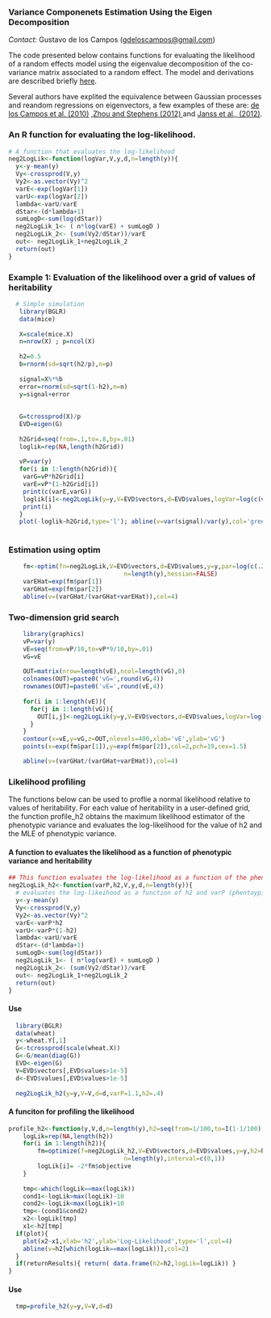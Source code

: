 ### Variance Componenets Estimation Using the Eigen Decomposition
*Contact*: Gustavo de los Campos (gdeloscampos@gmail.com)


The code presented below contains functions for evaluating the likelihood of a random effects model using the eigenvalue decomposition of the co-variance matrix associated to a random effect. The model and derivations are described briefly [here](https://github.com/gdlc/h2-ML-Estimation-with-Eigenvectors/blob/master/simple_neg2loglik.pdf). 

Several authors have explited the equivalence between Gaussian processes and reandom regressions on eigenvectors, a few examples of these are: [de los Campos et al. (2010)](http://www.ncbi.nlm.nih.gov/pubmed/20943010) ,[Zhou and Stephens (2012) ](http://www.ncbi.nlm.nih.gov/pubmed/22706312?dopt=Abstract&holding=npg) and  [Janss et al., (2012)](http://www.genetics.org/content/192/2/693.full.pdf). 


### An R function for evaluating the log-likelihood.
```R
# A function that evaluates the log-likelihood
neg2LogLik<-function(logVar,V,y,d,n=length(y)){
  y<-y-mean(y)
  Vy<-crossprod(V,y)
  Vy2<-as.vector(Vy)^2
  varE<-exp(logVar[1])
  varU<-exp(logVar[2])
  lambda<-varU/varE
  dStar<-(d*lambda+1)
  sumLogD<-sum(log(dStar))
  neg2LogLik_1<- ( n*log(varE) + sumLogD )
  neg2LogLik_2<- (sum(Vy2/dStar))/varE
  out<- neg2LogLik_1+neg2LogLik_2
  return(out)
}

```

### Example 1: Evaluation of the likelihood over a grid of values of heritability
```R
  # Simple simulation
   library(BGLR)
   data(mice)
   
   X=scale(mice.X)
   n=nrow(X) ; p=ncol(X)
   
   h2=0.5
   b=rnorm(sd=sqrt(h2/p),n=p)
   
   signal=X%*%b
   error=rnorm(sd=sqrt(1-h2),n=n)
   y=signal+error
  
   
   G=tcrossprod(X)/p
   EVD=eigen(G)
  
   h2Grid=seq(from=.1,to=.8,by=.01)
   loglik=rep(NA,length(h2Grid))
   
   vP=var(y)
   for(i in 1:length(h2Grid)){
    varG=vP*h2Grid[i]
    varE=vP*(1-h2Grid[i])
    print(c(varE,varG))
    loglik[i]<-neg2LogLik(y=y,V=EVD$vectors,d=EVD$values,logVar=log(c(varE,varG)))
    print(i)
   }
   plot(-loglik~h2Grid,type='l'); abline(v=var(signal)/var(y),col='green')
  
```
### Estimation using optim

```R
    fm<-optim(fn=neg2LogLik,V=EVD$vectors,d=EVD$values,y=y,par=log(c(.2,.8)),
                                n=length(y),hessian=FALSE) 
    varEHat=exp(fm$par[1])
    varGHat=exp(fm$par[2])
    abline(v=(varGHat/(varGHat+varEHat)),col=4)
```

### Two-dimension grid search

```R
    library(graphics)
    vP=var(y)
    vE=seq(from=vP/10,to=vP*9/10,by=.01)
    vG=vE
    
    OUT=matrix(nrow=length(vE),ncol=length(vG),0)
    colnames(OUT)=paste0('vG=',round(vG,4))
    rownames(OUT)=paste0('vE=',round(vE,4))
    
    for(i in 1:length(vE)){
      for(j in 1:length(vG)){
        OUT[i,j]<-neg2LogLik(y=y,V=EVD$vectors,d=EVD$values,logVar=log(c(vE[i],vG[j])))
      }
    }
    contour(x=vE,y=vG,z=OUT,nlevels=400,xlab='vE',ylab='vG')
    points(x=exp(fm$par[1]),y=exp(fm$par[2]),col=2,pch=19,cex=1.5)

    abline(v=(varGHat/(varGHat+varEHat)),col=4)
```

### Likelihood profiling

The functions below can be used to proflie a normal likelihood relative to values of heritability. For each value of heritability in a user-defined grid, the function profile_h2 obtains the maximum likelihood estimator of the phenotypic variance and evaluates the log-likelihood for the value of h2 and the MLE of phenotypic variance. 

#### A function to evaluates the likelihood as a function of phenotypic variance and heritability

```R
## This function evaluates the log-likelihood as a function of the phenotypic variance and heritability
neg2LogLik_h2<-function(varP,h2,V,y,d,n=length(y)){
  # evaluates the log-likeihood as a function of h2 and varP (phentoypic variance)
  y<-y-mean(y)
  Vy<-crossprod(V,y)
  Vy2<-as.vector(Vy)^2
  varE<-varP*h2
  varU<-varP*(1-h2)
  lambda<-varU/varE
  dStar<-(d*lambda+1)
  sumLogD<-sum(log(dStar))
  neg2LogLik_1<- ( n*log(varE) + sumLogD )
  neg2LogLik_2<- (sum(Vy2/dStar))/varE
  out<- neg2LogLik_1+neg2LogLik_2
  return(out)
}
```

#### Use

```R
  library(BGLR)
  data(wheat)
  y<-wheat.Y[,1]
  G<-tcrossprod(scale(wheat.X))
  G<-G/mean(diag(G))
  EVD<-eigen(G)
  V=EVD$vectors[,EVD$values>1e-5]
  d<-EVD$values[,EVD$values>1e-5]
  
  neg2LogLik_h2(y=y,V=V,d=d,varP=1.1,h2=.4)

```

#### A funciton for profiling the likelihood

```R
profile_h2<-function(y,V,d,n=length(y),h2=seq(from=1/100,to=I(1-1/100),by=1/1000),plot=TRUE,returnResults=T){
	logLik=rep(NA,length(h2))
	for(i in 1:length(h2)){
		fm=optimize(f=neg2LogLik_h2,V=EVD$vectors,d=EVD$values,y=y,h2=h2[i],
                                n=length(y),interval=c(0,1)) 
        logLik[i]= -2*fm$objective
	}
	
	tmp<-which(logLik==max(logLik))
	cond1<-logLik>max(logLik)-10
	cond2<-logLik<max(logLik)+10
	tmp<-(cond1&cond2)
	x2<-logLik[tmp]
	x1<-h2[tmp]
  if(plot){  
    plot(x2~x1,xlab='h2',ylab='Log-Likelihood',type='l',col=4)
    abline(v=h2[which(logLik==max(logLik))],col=2)
  }
  if(returnResults){ return( data.frame(h2=h2,logLik=logLik)) }
}
```

#### Use

```R
  tmp=profile_h2(y=y,V=V,d=d)

```
